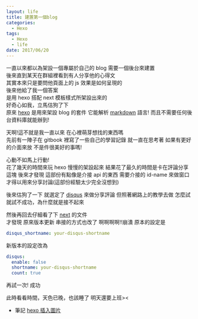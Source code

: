 ```yaml
---
layout: life
title: 建置第一個blog
categories:
  - Hexo
tags:
  - Hexo
  - life
date: 2017/06/20
---
```


一直以來都以為架設一個專屬於自己的 blog 需要一個後台來建置  
後來直到某天在群組裡看到有人分享他的心得文  
其實本來只是要問他頁面上的 js 效果是如何呈現的  
後來他給了我一個答案  
是用 hexo 搭配 next 模板樣式所架設出來的  
好奇心如我，立馬估狗了下  
原來 [hexo](https://hexo.io/zh-tw/docs/) 是用來架設 blog 的套件 它能解析 [markdown](https://www.markdownguide.org/cheat-sheet) 語言!
而且不需要任何後台資料庫就能辦到!

天啊!這不就是我一直以來 在心裡萌芽想找的東西嗎  
先前有一陣子在 gitbook 裡寫了一些自己的學習記錄
就一直在思考著 如果有更好的介面來放 不是件很美好的事嗎!

心動不如馬上行動!  
花了幾天的時間來玩 hexo
慢慢的架設起來
結果花了最久的時間是卡在評論分享這塊
後來才發現 這部份有點像是介接 api 的東西
需要介接的 id-name 來做窗口才得以用來分享討論(這部份經驗太少完全沒想到)

後來估狗了一下 就選定了 [disqus](https://disqus.com/) 來做分享評論
但照著網路上的教學去做 怎麼試就試不成功，為什麼就是接不起來

然後再回去仔細看了下 [next](https://theme-next.iissnan.com/) 的文件  
才發現 原來版本更新 串接的方式也改了
啊啊啊啊!!崩潰
原本的設定是

```yml
disqus_shortname: your-disqus-shortname
```

新版本的設定改為

```yml
disqus:
  enable: false
  shortname: your-disqus-shortname
  count: true
```

再試一次! 成功

此時看看時間，天色已晚，也該睡了 明天還要上班><

- 筆記 [hexo 插入圖片](https://yanyinhong.github.io/2017/05/02/How-to-insert-image-in-hexo-post/)
